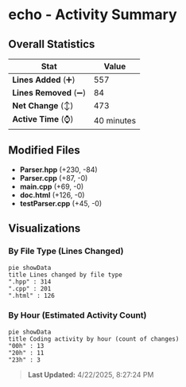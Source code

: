 # echo - Activity Summary 

## Overall Statistics

| Stat                   | Value                                                             |
| ---------------------- | ----------------------------------------------------------------- |
| **Lines Added** (➕)   | 557                                          |
| **Lines Removed** (➖) | 84                                        |
| **Net Change** (↕)    | 473                |
| **Active Time** (⌚)   | 40 minutes |


## Modified Files
- **Parser.hpp** (+230, -84)
- **Parser.cpp** (+87, -0)
- **main.cpp** (+69, -0)
- **doc.html** (+126, -0)
- **testParser.cpp** (+45, -0)

## Visualizations

### By File Type (Lines Changed)

```mermaid
pie showData
title Lines changed by file type
".hpp" : 314
".cpp" : 201
".html" : 126
```

### By Hour (Estimated Activity Count)

```mermaid
pie showData
title Coding activity by hour (count of changes)
"00h" : 13
"20h" : 11
"23h" : 3
```


> **Last Updated:** 4/22/2025, 8:27:24 PM